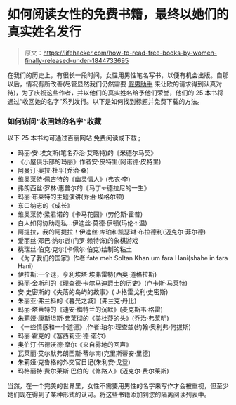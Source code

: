 # 如何阅读女性的免费书籍，最终以她们的真实姓名发行

> 原文：<https://lifehacker.com/how-to-read-free-books-by-women-finally-released-under-1844733695>

在我们的历史上，有很长一段时间，女性用男性笔名写书，以便有机会出版。自那以后，情况有所改善(尽管显然我们仍然需要 [假男助手](https://www.lifehacker.com.au/2020/07/get-yourself-a-fake-male-assistant/) 来让欧的请求得到认真对待)，为了庆祝这些作者，并以他们的真实姓名给予他们荣誉，他们的 25 本书将通过“收回她的名字”系列发行。以下是如何找到标题并免费下载的方法。



### 如何访问“收回她的名字”收藏

以下 25 本书均可通过百丽网站 免费阅读或下载 [:](https://www.baileys.com/en-gb/reclaim-her-name/all)

*   玛丽·安·埃文斯(笔名乔治·艾略特)的《米德尔马契》
*   《小屋俱乐部的玛丽》作者安·皮特里(阿诺德·皮特里)
*   阿曼汀·奥拉·杜平(乔治·桑)
*   维奥莱特·佩吉特的《幽灵情人》(弗农·李)
*   弗朗西丝·罗林·惠普尔的《马丁·r·德拉尼的一生》
*   玛丽·布莱特的主题演讲(乔治·埃格尔顿)
*   东口纳志的《成长》
*   维奥莱特·梁君诺的《卡马花园》(劳伦斯·霍普)
*   白人如何协助走私…伊迪丝·莫德·伊顿(玛伦·t·温)
*   阿提拉，我的阿提拉！伊迪丝·库珀和凯瑟琳·布拉德利(迈克尔·菲尔德)
*   爱丽丝·邓巴·纳尔逊(门罗·赖特饰)的象棋游戏
*   桃瑞丝·伯克·克尔(卡佩尔·伯克)绘制的粘土
*   《为了我们的国家》作者:fate meh Soltan Khan um fara Hani(shahe in fara Hani)
*   伊拉斯:一个谜，亨利埃塔·埃弗雷特(西奥·道格拉斯)
*   玛丽·金斯利的《理查德·卡尔马迪爵士的历史》(卢卡斯·马莱特)
*   安·史密斯的《失落的岛屿的故事》( J·格雷戈利·史密斯)
*   朱丽亚·弗兰科的《暮光之城》(弗兰克·丹比)
*   玛丽·塔蒂特的《迪安·梅特兰的沉默》(麦克斯韦·格雷)
*   朱莉娅·康斯坦斯·弗莱彻的《美杜莎的头》(乔治·弗莱明)
*   《一些情感和一个道德》,作者:珀尔·理查兹(约翰·奥利弗·何拔斯)
*   玛丽·霍克的《塞西莉亚·德·诺尔》
*   奥伯汀·伍德沃德·摩尔《来自雾地的回声》
*   瓦莱丽·艾尔默弗朗西斯·蒂尔南(克里斯蒂安·里德)
*   朱莉娅·克鲁格的外交官日记(朱利安·戈登)
*   玛格丽特·费尔莱斯·巴伯的《修路人》(迈克尔·费尔莱斯)



当然，在一个完美的世界里，女性不需要用男性的名字来写作才会被重视，但至少她们现在得到了某种形式的认可。将这些书籍添加到您的隔离阅读列表中。